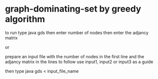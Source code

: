 # graph-dominating-set by greedy algorithm
to run type
          java gds
then enter number of nodes then enter the adjancy matrix

or

prepare an input file with the number of nodes in the first line and the adjancy matrix in the lines to follow
use input1, input2 or input3 as a guide

then type 
        java gds < input_file_name
